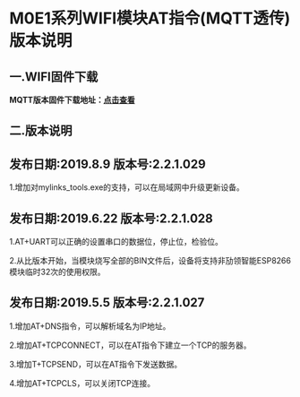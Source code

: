 # M0E1系列WIFI模块AT指令(MQTT透传)版本说明

## 一.WIFI固件下载

**MQTT版本固件下载地址：[点击查看](http://mqlinks.tpddns.cn:1888/kodexplorer/index.php?share/folder&user=100&sid=IfrKCUMb)**

## 二.版本说明

## 发布日期:2019.8.9 版本号:2.2.1.029

1.增加对mylinks_tools.exe的支持，可以在局域网中升级更新设备。



## 发布日期:2019.6.22 版本号:2.2.1.028

1.AT+UART可以正确的设置串口的数据位，停止位，检验位。

2.从比版本开始，当模块烧写全部的BIN文件后，设备将支持非劢领智能ESP8266模块临时32次的使用权限。

## 发布日期:2019.5.5    版本号:2.2.1.027

1.增加AT+DNS指令，可以解析域名为IP地址。

2.增加AT+TCPCONNECT，可以在AT指令下建立一个TCP的服务器。

3.增加T+TCPSEND，可以在AT指令下发送数据。

4.增加AT+TCPCLS，可以关闭TCP连接。
